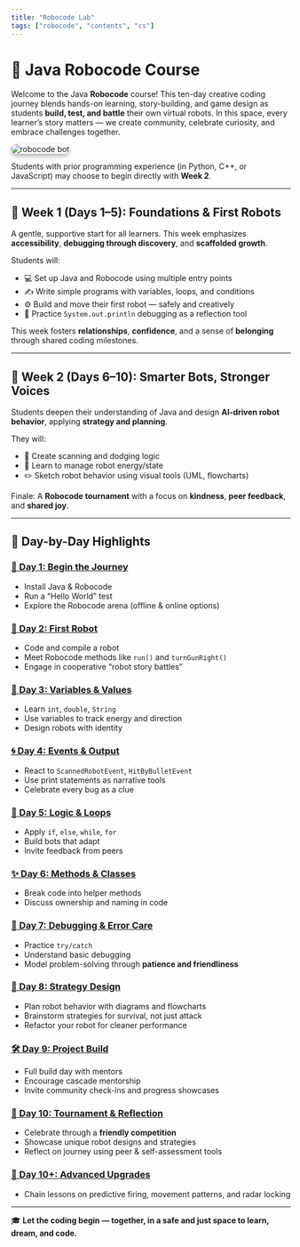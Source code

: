 ```yaml
---
title: "Robocode Lab"
tags: ["robocode", "contents", "cs"]
---
```


# 🤖 Java Robocode Course

Welcome to the Java **Robocode** course! This ten-day creative coding journey blends hands-on learning, story-building, and game design as students **build, test, and battle** their own virtual robots. In this space, every learner’s story matters — we create community, celebrate curiosity, and embrace challenges together.

<img src="/images/low/robocode/robocode_intro.webp" alt="robocode bot" style="border-radius: 12px; box-shadow: 0 4px 8px rgba(0, 0, 0, 0.3);">

Students with prior programming experience (in Python, C++, or JavaScript) may choose to begin directly with **Week 2**.

---

## 🌱 Week 1 (Days 1–5): Foundations & First Robots

A gentle, supportive start for all learners. This week emphasizes **accessibility**, **debugging through discovery**, and **scaffolded growth**.

Students will:

- 💻 Set up Java and Robocode using multiple entry points
- ✍️ Write simple programs with variables, loops, and conditions
- ⚙️ Build and move their first robot — safely and creatively
- 📃 Practice `System.out.println` debugging as a reflection tool

This week fosters **relationships**, **confidence**, and a sense of **belonging** through shared coding milestones.

---

## 🤝 Week 2 (Days 6–10): Smarter Bots, Stronger Voices

Students deepen their understanding of Java and design **AI-driven robot behavior**, applying **strategy and planning**.

They will:

- 🎯 Create scanning and dodging logic
- 🧠 Learn to manage robot energy/state
- ✏️ Sketch robot behavior using visual tools (UML, flowcharts)

Finale: A **Robocode tournament** with a focus on **kindness**, **peer feedback**, and **shared joy**.

---

## 📆 Day-by-Day Highlights

### [🧭 Day 1: Begin the Journey](/robocode/Day-1/00_java_intro)

- Install Java & Robocode
- Run a “Hello World” test
- Explore the Robocode arena (offline & online options)

### [🤖 Day 2: First Robot](/robocode/Day-2/00_robocode_intro)

- Code and compile a robot
- Meet Robocode methods like `run()` and `turnGunRight()`
- Engage in cooperative “robot story battles”

### [🌿 Day 3: Variables & Values](/robocode/Day-3/00_variables_and_datatypes)

- Learn `int`, `double`, `String`
- Use variables to track energy and direction
- Design robots with identity

### [🌀 Day 4: Events & Output](/robocode/Day-4/00_system_out_debugging)

- React to `ScannedRobotEvent`, `HitByBulletEvent`
- Use print statements as narrative tools
- Celebrate every bug as a clue

### [🔁 Day 5: Logic & Loops](/robocode/Day-5/00_boolean_basics)

- Apply `if`, `else`, `while`, `for`
- Build bots that adapt
- Invite feedback from peers

### [✨ Day 6: Methods & Classes](/robocode/Day-6/00_methods_and_classes)

- Break code into helper methods
- Discuss ownership and naming in code

### [🧯 Day 7: Debugging & Error Care](/robocode/Day-7/00_try_catch)

- Practice `try/catch`
- Understand basic debugging
- Model problem-solving through **patience and friendliness**

### [📐 Day 8: Strategy Design](/robocode/Day-8/00_hit_reaction_plan)

- Plan robot behavior with diagrams and flowcharts
- Brainstorm strategies for survival, not just attack
- Refactor your robot for cleaner performance

### [🛠️ Day 9: Project Build](/robocode/Day-9/index)

- Full build day with mentors
- Encourage cascade mentorship
- Invite community check-ins and progress showcases

### [🌈 Day 10: Tournament & Reflection](/robocode/Day-10/index)

- Celebrate through a **friendly competition**
- Showcase unique robot designs and strategies
- Reflect on journey using peer & self-assessment tools

### [🚀 Day 10+: Advanced Upgrades](/robocode/Day-10+/index)

- Chain lessons on predictive firing, movement patterns, and radar locking

---

🎓 **Let the coding begin — together, in a safe and just space to learn, dream, and code.**
